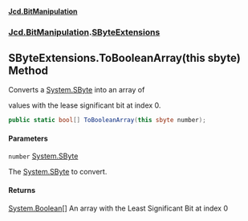#### [Jcd.BitManipulation](index.md 'index')

### [Jcd.BitManipulation](Jcd.BitManipulation.md 'Jcd.BitManipulation').[SByteExtensions](Jcd.BitManipulation.SByteExtensions.md 'Jcd.BitManipulation.SByteExtensions')

## SByteExtensions.ToBooleanArray(this sbyte) Method

Converts a
[System.SByte](https://docs.microsoft.com/en-us/dotnet/api/System.SByte 'System.SByte')
into an array of

values with the lease significant bit at index 0.

```csharp
public static bool[] ToBooleanArray(this sbyte number);
```

#### Parameters

<a name='Jcd.BitManipulation.SByteExtensions.ToBooleanArray(thissbyte).number'></a>

`number` [System.SByte](https://docs.microsoft.com/en-us/dotnet/api/System.SByte 'System.SByte')

The
[System.SByte](https://docs.microsoft.com/en-us/dotnet/api/System.SByte 'System.SByte')
to convert.

#### Returns

[System.Boolean](https://docs.microsoft.com/en-us/dotnet/api/System.Boolean 'System.Boolean')[[]](https://docs.microsoft.com/en-us/dotnet/api/System.Array 'System.Array')
An array with the Least Significant Bit at index 0
